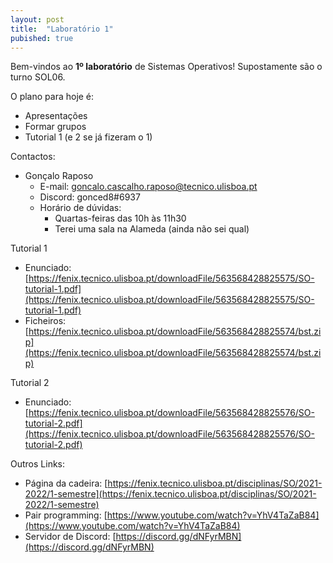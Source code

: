 ```yaml
---
layout: post
title:  "Laboratório 1"
pubished: true
---
```


Bem-vindos ao **1º laboratório** de Sistemas Operativos! Supostamente são o turno SOL06.

O plano para hoje é:
- Apresentações
- Formar grupos
- Tutorial 1 (e 2 se já fizeram o 1)

Contactos:
- Gonçalo Raposo
	- E-mail: [goncalo.cascalho.raposo@tecnico.ulisboa.pt](mailto:goncalo.cascalho.raposo@tecnico.ulisboa.pt)
	- Discord: gonced8#6937
	- Horário de dúvidas:
		- Quartas-feiras das 10h às 11h30
		- Terei uma sala na Alameda (ainda não sei qual)

Tutorial 1
- Enunciado: [https://fenix.tecnico.ulisboa.pt/downloadFile/563568428825575/SO-tutorial-1.pdf](https://fenix.tecnico.ulisboa.pt/downloadFile/563568428825575/SO-tutorial-1.pdf)
- Ficheiros: [https://fenix.tecnico.ulisboa.pt/downloadFile/563568428825574/bst.zip](https://fenix.tecnico.ulisboa.pt/downloadFile/563568428825574/bst.zip)

Tutorial 2
- Enunciado: [https://fenix.tecnico.ulisboa.pt/downloadFile/563568428825576/SO-tutorial-2.pdf](https://fenix.tecnico.ulisboa.pt/downloadFile/563568428825576/SO-tutorial-2.pdf)

Outros Links:
- Página da cadeira: [https://fenix.tecnico.ulisboa.pt/disciplinas/SO/2021-2022/1-semestre](https://fenix.tecnico.ulisboa.pt/disciplinas/SO/2021-2022/1-semestre)
- Pair programming: [https://www.youtube.com/watch?v=YhV4TaZaB84](https://www.youtube.com/watch?v=YhV4TaZaB84)
- Servidor de Discord: [https://discord.gg/dNFyrMBN](https://discord.gg/dNFyrMBN)
